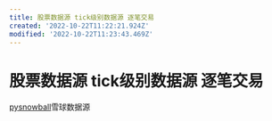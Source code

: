 ```yaml
---
title: 股票数据源 tick级别数据源 逐笔交易
created: '2022-10-22T11:22:21.924Z'
modified: '2022-10-22T11:23:43.469Z'
---
```


# 股票数据源 tick级别数据源 逐笔交易

[pysnowball](https://github.com/uname-yang/pysnowball)雪球数据源
